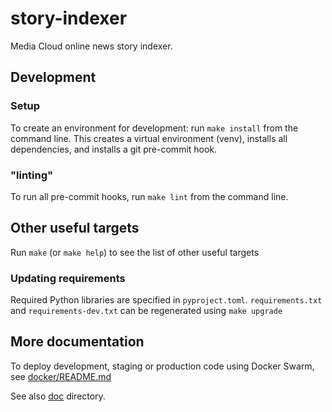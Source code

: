 # story-indexer

Media Cloud online news story indexer.

## Development

### Setup

To create an environment for development: run `make install` from the
command line.  This creates a virtual environment (venv), installs all
dependencies, and installs a git pre-commit hook.

### "linting"

To run all pre-commit hooks, run `make lint` from the command line.

## Other useful targets

Run `make` (or `make help`) to see the list of other useful targets

### Updating requirements

Required Python libraries are specified in `pyproject.toml`.
`requirements.txt` and `requirements-dev.txt` can be regenerated using
`make upgrade`

## More documentation

To deploy development, staging or production code using Docker Swarm,
see [docker/README.md](docker/README.md)

See also [doc](doc) directory.
